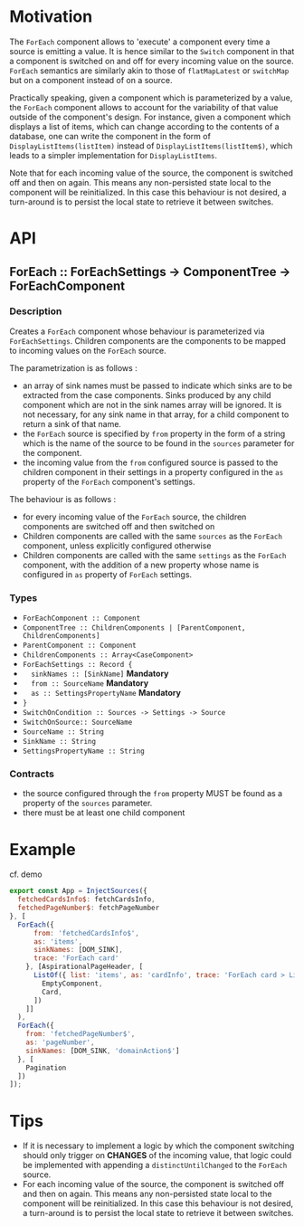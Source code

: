 # Motivation

The `ForEach` component allows to 'execute' a component every time a source is emitting a value. It is hence similar to the `Switch` component in that a component is switched on and off for every incoming value on the source. `ForEach` semantics are similarly akin to those of  `flatMapLatest` or `switchMap` but on a component instead of on a source.

Practically speaking, given a component which is parameterized by a value, the `ForEach` component allows to account for the variability of that value outside of the component's design.  For instance, given a component which displays a list of items, which can change according to the contents of a database, one can write the component in the form of `DisplayListItems(listItem)` instead of `DisplayListItems(listItem$)`, which leads to a simpler implementation for `DisplayListItems`.

Note that for each incoming value of the source, the component is switched off and then on again. This means any non-persisted state local to the component will be reinitialized. In this case this behaviour is not desired, a turn-around is to persist the local state to retrieve it between switches.

# API

## ForEach :: ForEachSettings -> ComponentTree -> ForEachComponent

### Description
Creates a `ForEach` component whose behaviour is parameterized via `ForEachSettings`. Children components are the components to be mapped to incoming values on the `ForEach` source.

The parametrization is as follows :

- an array of sink names must be passed to indicate which sinks are to be extracted from the case components. Sinks produced by any child component which are not in the sink names array will be ignored. It is not necessary, for any sink name in that array, for a child component to return a sink of that name.
- the `ForEach` source is specified by `from` property in the form of a string which is the name of the source to be found in the `sources` parameter for the component.
- the incoming value from the `from` configured source is passed to the children component in their settings in a property configured in the `as` property of the `ForEach` component's settings.

The behaviour is as follows :

- for every incoming value of the `ForEach` source, the children components are switched off and then switched on 
- Children components are called with the same `sources` as the `ForEach` component, unless explicitly configured otherwise
- Children components are called with the same `settings` as the `ForEach` component, with the addition of a new property whose name is configured in `as` property of `ForEach` settings.

### Types
- `ForEachComponent :: Component`
- `ComponentTree :: ChildrenComponents | [ParentComponent, ChildrenComponents]`
- `ParentComponent :: Component`
- `ChildrenComponents :: Array<CaseComponent>`
- `ForEachSettings :: Record {`
- `  sinkNames :: [SinkName]`  **Mandatory**
- `  from :: SourceName` **Mandatory**
- `  as :: SettingsPropertyName` **Mandatory**
- `}`
- `SwitchOnCondition :: Sources -> Settings -> Source`
- `SwitchOnSource:: SourceName`
- `SourceName :: String`
- `SinkName :: String`
- `SettingsPropertyName :: String`

### Contracts
- the source configured through the `from` property MUST be found as a property of the `sources` parameter.
- there must be at least one child component

# Example
cf. demo

```javascript
export const App = InjectSources({
  fetchedCardsInfo$: fetchCardsInfo,
  fetchedPageNumber$: fetchPageNumber
}, [
  ForEach({
      from: 'fetchedCardsInfo$',
      as: 'items',
      sinkNames: [DOM_SINK],
      trace: 'ForEach card'
    }, [AspirationalPageHeader, [
      ListOf({ list: 'items', as: 'cardInfo', trace: 'ForEach card > ListOf' }, [
        EmptyComponent,
        Card,
      ])
    ]]
  ),
  ForEach({
    from: 'fetchedPageNumber$',
    as: 'pageNumber',
    sinkNames: [DOM_SINK, 'domainAction$']
  }, [
    Pagination
  ])
]);

```
# Tips
- If it is necessary to implement a logic by which the component switching should only trigger on **CHANGES** of the incoming value, that logic could be implemented with appending a `distinctUntilChanged` to the `ForEach` source.
- For each incoming value of the source, the component is switched off and then on again. This means any non-persisted state local to the component will be reinitialized. In this case this behaviour is not desired, a turn-around is to persist the local state to retrieve it between switches.
